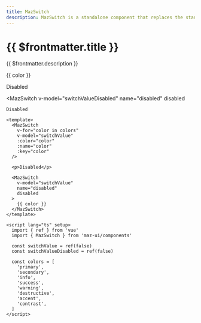 ```yaml
---
title: MazSwitch
description: MazSwitch is a standalone component that replaces the standard html input checkbox. Color options are available.
---
```


# {{ $frontmatter.title }}

{{ $frontmatter.description }}

<!--@include: ./../.vitepress/mixins/getting-started.md-->

<div class="maz-flex maz-flex-col maz-gap-3">
  <MazSwitch
    v-for="color in colors"
    v-model="switchValue"
    :color="color"
    :name="color"
    :key="color"
  >
    {{ color }}
  </MazSwitch>

  <p>Disabled</p>

  <MazSwitch
    v-model="switchValueDisabled"
    name="disabled"
    disabled
  >
    Disabled
  </MazSwitch>
</div>

```vue
<template>
  <MazSwitch
    v-for="color in colors"
    v-model="switchValue"
    :color="color"
    :name="color"
    :key="color"
  />

  <p>Disabled</p>

  <MazSwitch
    v-model="switchValue"
    name="disabled"
    disabled
  >
    {{ color }}
  </MazSwitch>
</template>

<script lang="ts" setup>
  import { ref } from 'vue'
  import { MazSwitch } from 'maz-ui/components'

  const switchValue = ref(false)
  const switchValueDisabled = ref(false)

  const colors = [
    'primary',
    'secondary',
    'info',
    'success',
    'warning',
    'destructive',
    'accent',
    'contrast',
  ]
</script>
```

<!--@include: ./../../.vitepress/generated-docs/maz-switch.doc.md-->

<script lang="ts" setup>
  import { ref } from 'vue'
  const switchValue = ref(false)
  const switchValueDisabled = ref(false)

  const colors = [
    'primary',
    'secondary',
    'info',
    'success',
    'warning',
    'destructive',
    'accent',
    'contrast',
  ]
</script>
